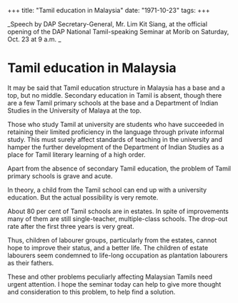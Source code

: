 +++ 
title: "Tamil education in Malaysia"
date: "1971-10-23"
tags:
+++

_Speech by DAP Secretary-General, Mr. Lim Kit Siang, at the official opening of the DAP National Tamil-speaking Seminar at Morib on Saturday, Oct. 23 at 9 a.m.
_
# Tamil education in Malaysia

It may be said that Tamil education structure in Malaysia has a base and a top, but no middle. Secondary education in Tamil is absent, though there are a few Tamil primary schools at the base and a Department of Indian Studies in the University of Malaya at the top.

Those who study Tamil at university are students who have succeeded in retaining their limited proficiency in the language through private informal study. This must surely affect standards of teaching in the university and hamper the further development of the Department of Indian Studies as a place for Tamil literary learning of a high order. </u>

Apart from the absence of secondary Tamil education, the problem of Tamil primary schools is grave and acute.

In theory, a child from the Tamil school can end up with a university education. But the actual possibility is very remote.

About 80 per cent of Tamil schools are in estates. In spite of improvements many of them are still single-teacher, multiple-class schools. The drop-out rate after the first three years is very great.

Thus, children of labourer groups, particularly from the estates, cannot hope to improve their status, and a better life. The children of estate labourers seem condemned to life-long occupation as plantation labourers as their fathers.

These and other problems peculiarly affecting Malaysian Tamils need urgent attention. I hope the seminar today can help to give more thought and consideration to this problem, to help find a solution.

 
